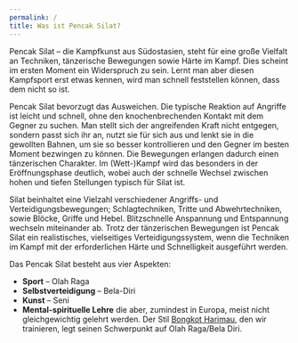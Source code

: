```yaml
---
permalink: /
title: Was ist Pencak Silat?
---
```


Pencak Silat – die Kampfkunst aus Südostasien, steht für eine große Vielfalt an Techniken, tänzerische Bewegungen sowie Härte im Kampf. Dies scheint im ersten Moment ein Widerspruch zu sein. Lernt man aber diesen Kampfsport erst etwas kennen, wird man schnell feststellen können, dass dem nicht so ist.

Pencak Silat bevorzugt das Ausweichen. Die typische Reaktion auf Angriffe ist leicht und schnell, ohne den knochenbrechenden Kontakt mit dem Gegner zu suchen. Man stellt sich der angreifenden Kraft nicht entgegen, sondern passt sich ihr an, nutzt sie für sich aus und lenkt sie in die gewollten Bahnen, um sie so besser kontrollieren und den Gegner im besten Moment bezwingen zu können. Die Bewegungen erlangen dadurch einen tänzerischen Charakter. Im (Wett-)Kampf wird das besonders in der Eröffnungsphase deutlich, wobei auch der schnelle Wechsel zwischen hohen und tiefen Stellungen typisch für Silat ist.

Silat beinhaltet eine Vielzahl verschiedener Angriffs- und Verteidigungsbewegungen; Schlagtechniken, Tritte und Abwehrtechniken, sowie Blöcke, Griffe und Hebel. Blitzschnelle Anspannung und Entspannung wechseln miteinander ab. Trotz der tänzerischen Bewegungen ist Pencak Silat ein realistisches, vielseitiges Verteidigungssystem, wenn die Techniken im Kampf mit der erforderlichen Härte und Schnelligkeit ausgeführt werden.

Das Pencak Silat besteht aus vier Aspekten:
- __Sport__ – Olah Raga
- __Selbstverteidigung__ – Bela-Diri
- __Kunst__ – Seni
- __Mental-spirituelle Lehre__
  die aber, zumindest in Europa, meist nicht gleichgewichtig gelehrt werden. Der Stil [Bongkot Harimau](www.linkzuinternbongklot.de), den wir trainieren, legt seinen Schwerpunkt auf Olah Raga/Bela Diri.